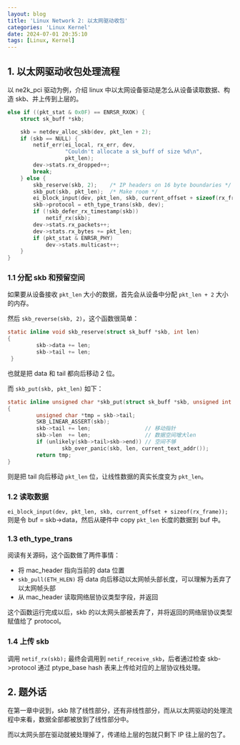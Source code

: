 ```yaml
---
layout: blog
title: 'Linux Network 2: 以太网驱动收包'
categories: 'Linux Kernel'
date: 2024-07-01 20:35:10
tags: [Linux, Kernel]
---
```


## 1. 以太网驱动收包处理流程

以 ne2k_pci 驱动为例，介绍 linux 中以太网设备驱动是怎么从设备读取数据、构造 skb、并上传到上层的。

```c
else if ((pkt_stat & 0x0F) == ENRSR_RXOK) {
    struct sk_buff *skb;

    skb = netdev_alloc_skb(dev, pkt_len + 2);
    if (skb == NULL) {
        netif_err(ei_local, rx_err, dev,
                  "Couldn't allocate a sk_buff of size %d\n",
                  pkt_len);
        dev->stats.rx_dropped++;
        break;
    } else {
        skb_reserve(skb, 2);    /* IP headers on 16 byte boundaries */
        skb_put(skb, pkt_len);  /* Make room */
        ei_block_input(dev, pkt_len, skb, current_offset + sizeof(rx_frame));
        skb->protocol = eth_type_trans(skb, dev);
        if (!skb_defer_rx_timestamp(skb))
            netif_rx(skb);
        dev->stats.rx_packets++;
        dev->stats.rx_bytes += pkt_len;
        if (pkt_stat & ENRSR_PHY)
            dev->stats.multicast++;
    }
}
```

### 1.1 分配 skb 和预留空间

如果要从设备接收 `pkt_len` 大小的数据，首先会从设备中分配 `pkt_len + 2` 大小的内存。

然后 `skb_reverse(skb, 2)`，这个函数很简单：

```c
static inline void skb_reserve(struct sk_buff *skb, int len)  
{  
         skb->data += len;  
         skb->tail += len;  
 } 
```

也就是把 data 和 tail 都向后移动 2 位。

而 `skb_put(skb, pkt_len)` 如下：

```c
static inline unsigned char *skb_put(struct sk_buff *skb, unsigned int len)  
{  
         unsigned char *tmp = skb->tail;  
         SKB_LINEAR_ASSERT(skb);            
         skb->tail += len;                 // 移动指针  
         skb->len  += len;                 // 数据空间增大len  
         if (unlikely(skb->tail>skb->end)) // 空间不够
                 skb_over_panic(skb, len, current_text_addr());  
         return tmp;  
} 
```

则是把 tail 向后移动 `pkt_len` 位，让线性数据的真实长度变为 `pkt_len`。

### 1.2 读取数据

`ei_block_input(dev, pkt_len, skb, current_offset + sizeof(rx_frame));` 则是令 buf = skb->data，然后从硬件中 copy `pkt_len` 长度的数据到 buf 中。

### 1.3 eth_type_trans

阅读有关源码，这个函数做了两件事情：

- 将 mac_header 指向当前的 data 位置
- `skb_pull(ETH_HLEN)` 将 data 向后移动以太网帧头部长度，可以理解为丢弃了以太网帧头部
- 从 mac_header 读取网络层协议类型字段，并返回

这个函数运行完成以后，skb 的以太网头部被丢弃了，并将返回的网络层协议类型赋值给了 protocol。

### 1.4 上传 skb

调用 `netif_rx(skb);` 最终会调用到 `netif_receive_skb`，后者通过检查 skb->protocol 通过 ptype_base hash 表来上传给对应的上层协议栈处理。

## 2. 题外话

在第一章中说到，skb 除了线性部分，还有非线性部分，而从以太网驱动的处理流程中来看，数据全部都被放到了线性部分中。

而以太网头部在驱动就被处理掉了，传递给上层的包就只剩下 IP 往上层的包了。

